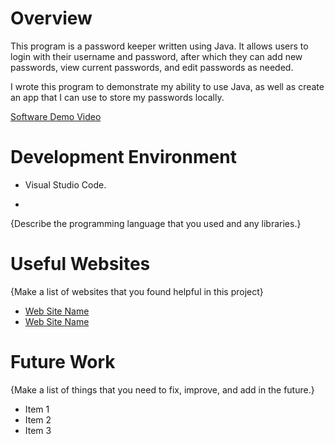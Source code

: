 # Overview

This program is a password keeper written using Java. It allows users to login with their username and password, after which they can add new passwords, view current passwords, and edit passwords as needed.

I wrote this program to demonstrate my ability to use Java, as well as create an app that I can use to store my passwords locally.

[Software Demo Video](http://youtube.link.goes.here)

# Development Environment

* Visual Studio Code.

*

{Describe the programming language that you used and any libraries.}

# Useful Websites

{Make a list of websites that you found helpful in this project}

- [Web Site Name](http://url.link.goes.here)
- [Web Site Name](http://url.link.goes.here)

# Future Work

{Make a list of things that you need to fix, improve, and add in the future.}

- Item 1
- Item 2
- Item 3